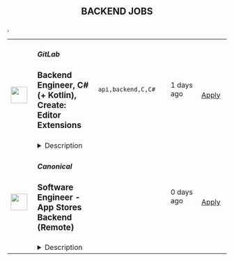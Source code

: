 <div align="center"><h2>BACKEND JOBS</h2></div><table><tr>
                <td width="100" height="100" rowspan="2">
                    <img src="https://remotive.com/job/1888638/logo" width="38px" height="auto">
                </td>
                <td width="300">
                    <h5>GitLab</h5>
                    <h3>Backend Engineer, C# (+ Kotlin), Create: Editor Extensions </h3>
                </td>
                <td width="300">
                    <code>api,backend,C,C#</code>
                </td>
                <td width="200">
                <text>1 days ago</text>
                </td>
                <td width="100" rowspan="2">
                <a href="https://remotive.com/remote-jobs/devops/backend-engineer-c-kotlin-create-editor-extensions-1888638" align="right" target="_blank">Apply</a>
                </td>
            </tr>
            <tr>
                <td colspan="3">
                <details><summary>Description</summary>
                <div class='"content-intro"'>
<p>The GitLab <a class='"c-link"' href="%22https:/about.gitlab.com/solutions/devops-platform/%22" rel="nofollow" target='"_blank"'>DevSecOps platform</a> empowers 100,000+ organizations to deliver software faster and more efficiently. We are one of the <a class='"c-link"' href="%22https:/about.gitlab.com/company/culture/all-remote/guide/%22" rel="nofollow" target='"_blank"'>world’s largest all-remote companies</a> with 2,000+ team members and <a class='"c-link"' href="%22https:/handbook.gitlab.com/handbook/values/%22" rel="nofollow" target='"_blank"'>values</a> that foster a culture where people embrace the belief that everyone can contribute. Learn more about <a class='"c-link"' href="%22https:/vimeo.com/778157354%22" rel="nofollow" target='"_blank"'>Life at GitLab</a>.</p>
</div>
<div class="h4"><strong>An overview of this role</strong></div>
<p>The <a href="%22https:/about.gitlab.com/handbook/engineering/development/dev/create/editor-extensions/%22" rel="nofollow">Create:Editor Extensions team</a> is part of the <a href="%22https:/about.gitlab.com/handbook/engineering/development/dev/create/%22" rel="nofollow">Create Stage</a> in the <a href="%22https:/about.gitlab.com/handbook/engineering/development/dev/%22" rel="nofollow">Dev Sub-department</a>. The Create stage focuses on multiple <a href="%22https:/about.gitlab.com/direction/create/#categories-in-create%22" rel="nofollow">categories</a>: Editor Extensions, Code Suggestions, the Web IDE, Remote Development, and more.</p>
<p>Our team works on <a href="%22https:/about.gitlab.com/direction/create/editor_extensions/%22" rel="nofollow">Editor Extensions</a> that support developers directly in their IDEs, where they spend the majority of their time.</p>
<p>You’ll be working on the <a href="%22https:/docs.gitlab.com/ee/editor_extensions/visual_studio/%22" rel="nofollow">Visual Studio extension</a>. Joining the Editor Extensions team provides the opportunity to work on cutting-edge AI enhancement projects, which are at the forefront of technological advancements. The team's focus on expanding IDE support for the Visual Studio Extension and the Language Server offers an exciting challenge and a chance to contribute to innovative solutions.</p>
<p>Some examples of our projects: </p>
<ul style="">
<li style=""><a href="%22https:/gitlab.com/gitlab-org/editor-extensions/gitlab-visual-studio-extension/-/issues/97%22" rel="nofollow">Integrate GitLab Duo Chat in the Visual Studio extension</a></li>
<li style=""><a href="%22https:/gitlab.com/gitlab-org/editor-extensions/gitlab-visual-studio-extension/-/issues/92%22" rel="nofollow">Implement Code Suggestions telemetry using IDE APIs</a></li>
</ul>
<p><strong>What you’ll do</strong>  </p>
<ul style="">
<li style="">Develop features and improvements to the GitLab product in a secure, well-tested, and performant way.</li>
<li style="">Collaborate with Product Management and other stakeholders within Engineering (Frontend, UX, etc.) to maintain a high bar for quality in a fast-paced, iterative environment.</li>
<li style="">Advocate for improvements to product quality, security, and performance.</li>
<li style="">Solve technical problems of moderate scope and complexity.</li>
<li style="">Craft code that meets our internal standards for style, maintainability, and best practices for a high-scale web environment. Maintain and advocate for these standards through code review.</li>
<li style="">Recognize impediments to our efficiency as a team (“technical debt”), propose and implement solutions.</li>
<li style="">Represent GitLab and its values in public communication around specific projects and community contributions.</li>
<li style="">Ship small features and improvements with minimal guidance and support from other team members. Collaborate with the team on larger projects.</li>
<li style="">Participate in Tier 2 or Tier 3 weekday and weekend and occasional night on-call rotations to assist troubleshooting product operations, security operations, and urgent engineering issues</li>
</ul>
<p><strong>What you’ll bring </strong></p>
<ul style="">
<li style="">Mandatory: C# professional experience (2+ years preferred)</li>
<li style="">Mandatory: Kotlin experience (or strong java) </li>
<li style="">SQL and database skills (PostgreSQL experience a plus)</li>
<li style="">Proven experience building web applications and APIs</li>
<li style="">Proficiency in the English language, both written and verbal, sufficient for achieving consensus and success in a remote and largely asynchronous work environment</li>
<li style="">Demonstrated capacity to clearly and concisely communicate about complex technical, architectural, and/or organizational problems and propose thorough iterative solutions</li>
<li style="">Experience with performance and optimization problems and a demonstrated ability to both diagnose and prevent these problems</li>
<li style="">Experience owning a project from concept to production, including proposal, discussion, and execution.</li>
<li style="">Self-motivated and self-managing, with strong organizational skills.</li>
<li style="">Comfort working in a highly agile, intensely iterative software development process</li>
<li style="">Positive and solution-oriented mindset</li>
<li style="">An inclination towards communication, inclusion, and visibility</li>
<li style="">You are familiar with working in an open source environment</li>
<li style="">You are comfortable working in a cross-functional organization</li>
<li style="">You are able to thrive in a fully remote organization</li>
<li style="">You are able to use GitLab</li>
<li style="">You share our values, and work in accordance with those values</li>
</ul>
<p><strong>About the team</strong></p>
<p>We are currently focused on bringing <a href="%22https:/docs.gitlab.com/ee/user/project/repository/code_suggestions/%22" rel="nofollow">Code Suggestions</a> to more IDEs, by building dedicated extensions for VS Code, JetBrains, Visual Studio, Neovim, and GitLab’s Web IDE. We work on <a href="%22https:/gitlab.com/gitlab-org/editor-extensions/%22" rel="nofollow">multiple projects</a> written in Typescript, Kotlin, C#, and Lua.</p>
<p>Thanks to our <a href="%22https:/about.gitlab.com/handbook/values/#transparency%22" rel="nofollow">Transparency</a> value, you can see how we work in our <a href="%22https:/about.gitlab.com/handbook/engineering/development/dev/create/editor-extensions/%22" rel="nofollow">Team</a> page. You can even see our roadmaps (<a href="%22https:/about.gitlab.com/direction/create/editor_extensions/#1-year-plan%22" rel="nofollow">Editor Extensions</a>, <a href="%22https:/about.gitlab.com/direction/create/code_creation/code_suggestions/#roadmap%22" rel="nofollow">Code Suggestions</a>) and <a href="%22https:/www.youtube.com/playlist?list=PL05JrBw4t0KoC0pFfuNOAQjKxe4_ypFKc%22" rel="nofollow">listen</a> to some of our meetings. </p>
<div class="h4"><strong>How GitLab will support you</strong></div>
<ul style="">
<li style=""><a href="%22https:/about.gitlab.com/handbook/total-rewards/benefits/general-and-entity-benefits/%22" rel="nofollow">Benefits to support your health, finances, and well-being</a></li>
<li style=""><a href="%22https:/about.gitlab.com/company/culture/all-remote/guide/%22" rel="nofollow">All remote</a>, <a href="%22https:/about.gitlab.com/company/culture/all-remote/asynchronous/%22" rel="nofollow">asynchronous</a> work environment</li>
<li style=""><a href="%22https:/about.gitlab.com/handbook/paid-time-off/%22" rel="nofollow">Flexible Paid Time Off</a></li>
<li style=""><a href="%22https:/about.gitlab.com/company/culture/inclusion/erg-guide/#:~:text=Definition of the TMRG %2D Team Member Resource Groups,-TMRGs are voluntary&amp;text=The purpose for this type,developing the sense of belonging.%22" rel="nofollow">Team Member Resource Groups</a></li>
<li style=""><a href="%22https:/about.gitlab.com/handbook/stock-options/%22" rel="nofollow">Equity Compensation &amp; Employee Stock Purchase Plan</a></li>
<li style=""><a href="%22https:/about.gitlab.com/handbook/total-rewards/benefits/general-and-entity-benefits/#growth-and-development-benefit%22" rel="nofollow">Growth and development budget </a></li>
<li style=""><a href="%22https:/about.gitlab.com/handbook/total-rewards/benefits/general-and-entity-benefits/#parental-leave%22" rel="nofollow">Parental leave</a> </li>
<li style=""><a href="%22https:/about.gitlab.com/handbook/finance/procurement/office-equipment-supplies/%22" rel="nofollow">Home office</a> support</li>
</ul>
<p>Please note that we welcome interest from candidates with varying levels of experience; many successful candidates do not meet every single requirement. Additionally, studies have shown that people from <a href="%22https:/about.gitlab.com/company/culture/inclusion/#examples-of-select-underrepresented-groups%22" rel="nofollow">underrepresented groups</a> are less likely to apply to a job unless they meet every single qualification. If you're excited about this role, please apply and allow our recruiters to assess your application.</p>
<div class='"content-pay-transparency"'>
<div class='"pay-input"'>
<div class='"description"'><em>The base salary range for this role’s listed level is currently for residents of listed locations only. Grade level and salary ranges are determined through interviews and a review of education, experience, knowledge, skills, abilities of the applicant, equity with other team members, and alignment with market data. See more information on our <a class='"waffle-rich-text-link"' href="%22https:/about.gitlab.com/handbook/total-rewards/benefits/general-and-entity-benefits/%22" rel="nofollow">benefits</a> and <a class='"waffle-rich-text-link"' href="%22https:/about.gitlab.com/handbook/stock-options/%22" rel="nofollow">equity</a>. Sales roles are also eligible for incentive pay targeted at up to 100% of the offered base salary.</em></div>
<div class='"title"'>Colorado/Washington pay range</div>
<div class='"pay-range"'>$92,400<span class='"divider"'>—</span>$178,200 USD</div>
</div>
<div class='"pay-input"'>
<div class='"title"'>California/New York/New Jersey pay range</div>
<div class='"pay-range"'>$92,400<span class='"divider"'>—</span>$198,000 USD</div>
</div>
</div>
<div class='"content-conclusion"'><hr>
<p><strong>Country Hiring Guidelines: </strong>GitLab hires new team members in countries around the world. All of our roles are remote, however some roles may carry specific location-based eligibility requirements. Our Talent Acquisition team can help answer any questions about location after starting the recruiting process.  </p>
<p><strong>Privacy Policy: </strong>Please review our <a href="%22https:/about.gitlab.com/handbook/hiring/candidate/faq/recruitment-privacy-policy/%22" rel="nofollow" target='"_blank"'>Recruitment Privacy Policy.</a> Your privacy is important to us.</p>
<p>GitLab is proud to be an equal opportunity workplace and is an affirmative action employer. GitLab’s policies and practices relating to recruitment, employment, career development and advancement, promotion, and retirement are based solely on merit, regardless of race, color, religion, ancestry, sex (including pregnancy, lactation, sexual orientation, gender identity, or gender expression), national origin, age, citizenship, marital status, mental or physical disability, genetic information (including family medical history), discharge status from the military, protected veteran status (which includes disabled veterans, recently separated veterans, active duty wartime or campaign badge veterans, and Armed Forces service medal veterans), or any other basis protected by law. GitLab will not tolerate discrimination or harassment based on any of these characteristics. See also <a href="%22https:/about.gitlab.com/handbook/people-policies/inc-usa/#equal-employment-opportunity-policy%22" rel="nofollow" target='"_blank"'>GitLab’s EEO Policy</a> and <a href="%22https:/about.gitlab.com/handbook/labor-and-employment-notices/#eeoc-us-equal-employment-opportunity-commission-notices%22" rel="nofollow" target='"_blank"'>EEO is the Law</a>. If you have a disability or special need that requires <a href="%22https:/about.gitlab.com/handbook/people-policies/inc-usa/#reasonable-accommodation%22" rel="nofollow" target='"_blank"'>accommodation</a>, please let us know during the <a href="%22https:/about.gitlab.com/handbook/hiring/interviewing/#adjustments-to-our-interview-process%22" rel="nofollow" target='"_blank"'>recruiting process</a>.</p>
</div>
<img src="https://remotive.com/job/track/1888638/blank.gif?source=public_api" alt=""/>
                </details>
                </td>
            </tr>,<tr>
                <td width="100" height="100" rowspan="2">
                    <img src="https://pbs.twimg.com/profile_images/1673959375340290050/x7pNtXQ7_400x400.jpg" width="38px" height="auto">
                </td>
                <td width="300">
                    <h5>Canonical</h5>
                    <h3>Software Engineer - App Stores Backend (Remote)</h3>
                </td>
                <td width="300">
                    <code></code>
                </td>
                <td width="200">
                <text>0 days ago</text>
                </td>
                <td width="100" rowspan="2">
                <a href="https://canonical.com/careers/3159992" align="right" target="_blank">Apply</a>
                </td>
            </tr>
            <tr>
                <td colspan="3">
                <details><summary>Description</summary>
                
      <h2><strong>Summary</strong></h2>
<p>This is an exciting opportunity for an experienced software engineer passionate about open source software, Linux, and Web Services at scale. Come build a rewarding, meaningful career working with the best and brightest people in technology at Canonical, a growing international software company.</p>
<p>Canonical's Store team develops and operates the backend services that power the <a href="https://snapcraft.io/store">Snap Store</a> and <a href="https://charmhub.io">Charmhub.io</a> marketplaces. Our services are built primarily in Python, within a bit of Golang. If you have a passion for clean APIs, have a bias towards shipping and believe that tests are the key to higher velocity and reliability, you'll fit right in.</p>
<p>We have some exciting challenges ahead including continuing to scale our production architecture, expand the store backend to handle additional package types, and enhance our on-prem offering for IoT and Enterprise solutions.</p>
<h2><strong>What you’ll do</strong></h2>
<ul>
<li>Collaborate remotely with a globally distributed team.</li>
<li>Write clean web service APIs to support both CLI and web frontend clients, using Python (and optionally Golang).</li>
<li>Design and implement new features and enhancements from spec to production and ongoing operations at scale.</li>
<li>Review code and technical designs produced by other engineers.</li>
<li>Discuss ideas and collaborate on finding good solutions.</li>
<li>Work remotely with global travel 2 to 4 weeks for internal and external events.</li>
</ul>
<h2><strong>Who you are</strong></h2>
<ul>
<li>You love technology and working with a diverse set of talented people.</li>
<li>You are curious, flexible, articulate, and accountable.</li>
<li>You value soft skills and are passionate, enterprising, thoughtful, and self-motivated.</li>
<li>You have a broad technology base but favor backend code and infrastructure.</li>
<li>You have proficiency developing public-facing APIs and web applications, preferably using Python and/or Golang.</li>
<li>You know your way around relational and non-relational databases and can effectively design data models that perform well, and tune queries to access them.</li>
<li>You are comfortable with Ubuntu as a development and deployment platform.</li>
<li>You have a Bachelor’s or equivalent in Computer Science, STEM or similar degree.</li>
</ul>
<h2><strong>About Canonical</strong></h2>
<p>Canonical is a growing, international software company that works with the open-source community to deliver Ubuntu -- the world’s #1 cloud operating system. Our mission is to realise the potential of free software in the lives of individuals and organisations. Our services are helping businesses worldwide to reduce costs, improve efficiency and enhance security with Ubuntu.&nbsp; Canonical is a unique tech company - global, remote-first, open source, with 700 professionals across 50 countries - we want to be the world’s best, not biggest, global software company. With almost every team remote by default, Canonical sets the pace on the 21st-century digital workplace.</p>
<h3><strong>What Canonical offers:</strong></h3>
<ul>
<li>Work from home</li>
<li>Learning and development allowances</li>
<li>Competitive Salary</li>
<li>Annual compensation review</li>
<li>Recognition rewards</li>
<li>Generous annual leave</li>
<li>Paid maternity, paternity and sick leave</li>
<li>Priority Pass for travel</li>
<li>Exposure to international business and technology</li>
</ul>
<p><em>We are proud to foster a workplace free from discrimination. Diversity of experience, perspectives, and background create a better work environment and better products. Whatever your identity, we will give your application fair consideration.</em></p>
<p>#LI-remote</p>
<p>#stack</p>
    
                </details>
                </td>
            </tr>,<tr>
                <td width="100" height="100" rowspan="2">
                    <img src="https://pbs.twimg.com/profile_images/1663581815960145923/EiMoGuaS_400x400.jpg" width="38px" height="auto">
                </td>
                <td width="300">
                    <h5>Umbrel</h5>
                    <h3>Software Engineer (Backend JS)</h3>
                </td>
                <td width="300">
                    <code></code>
                </td>
                <td width="200">
                <text>0 days ago</text>
                </td>
                <td width="100" rowspan="2">
                <a href="https://umbrel.crew.work/jobs/62596118dfd5aa851d95852d" align="right" target="_blank">Apply</a>
                </td>
            </tr>
            <tr>
                <td colspan="3">
                <details><summary>Description</summary>
                <p>Engineers on our team today:</p><ul><li>Work primarily in JavaScript, and dabble in Shell/Python as necessary</li><li>Build APIs in Node.js</li><li>Are extremely supportive, especially when teammates are faced with new challenges</li><li>Leave no opportunity to&nbsp;<a href="https://twitter.com/search?q=karen%20getumbrel&amp;src=typed_query" rel="noopener noreferrer" target="_blank">sneak jokes</a>&nbsp;into the source code</li><li>Are left to autonomously figure out solutions to their challenges</li><li>Think hard about every problem and its solution from user’s perspective</li><li>Value clear and frequent communication (we do a lot of reading and writing)</li><li>Enjoy being a generalist and are not tied down to a specific framework or surface area of our codebase</li><li>Are naturally curious and willing to learn something they don’t have experience in</li><li>Feel a great sense of accountability to each other</li><li>Have good judgement of when to ship: perfect is the enemy of good</li><li>Have a fundamental understanding of Linux/Docker/networking</li></ul>
                </details>
                </td>
            </tr></table>